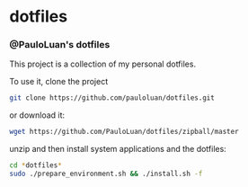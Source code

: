 dotfiles
========

### @PauloLuan's dotfiles

This project is a collection of my personal dotfiles.

To use it, clone the project

```bash
git clone https://github.com/pauloluan/dotfiles.git
```

or download it:

```bash
wget https://github.com/PauloLuan/dotfiles/zipball/master
```

unzip and then install system applications and the dotfiles:

```bash
cd *dotfiles*
sudo ./prepare_environment.sh && ./install.sh -f
```
